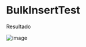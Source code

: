 # BulkInsertTest

Resultado

![image](https://github.com/user-attachments/assets/ae32ad1d-1f85-4ff8-bb05-7596d70d82ed)
